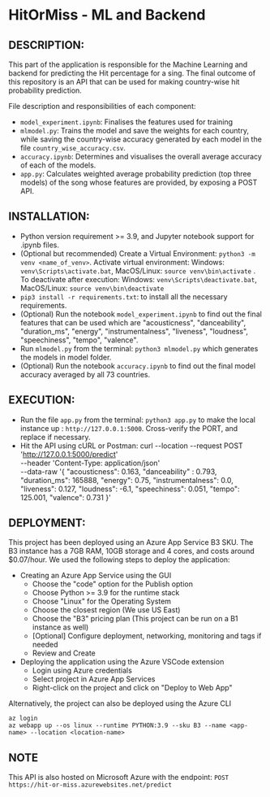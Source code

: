 # HitOrMiss - ML and Backend

## DESCRIPTION:
This part of the application is responsible for the Machine Learning and backend for predicting the Hit percentage for a sing. 
The final outcome of this repository is an API that can be used for making country-wise hit probability prediction. 

File description and responsibilities of each component: 
- ```model_experiment.ipynb```: Finalises the features used for training
- ```mlmodel.py```: Trains the model and save the weights for each country, while saving the country-wise accuracy generated by each model in the file ```country_wise_accuracy.csv```.
-  ```accuracy.ipynb```: Determines and visualises the overall average accuracy of each of the models.
-  ```app.py```: Calculates weighted average probability prediction (top three models) of the song whose features are provided, by exposing a POST API.

## INSTALLATION:
- Python version requirement >= 3.9, and Jupyter notebook support for .ipynb files.
- (Optional but recommended) Create a Virtual Environment: ```python3 -m venv <name_of_venv>```. Activate virtual environment: Windows: ```venv\Scripts\activate.bat```, MacOS/Linux: ```source venv\bin\activate``` . To deactivate after execution: Windows: ```venv\Scripts\deactivate.bat```, MacOS/Linux: ```source venv\bin\deactivate```
- ```pip3 install -r requirements.txt```: to install all the necessary requirements.
- (Optional) Run the notebook ```model_experiment.ipynb``` to find out the final features that can be used which are "acousticness", "danceability", "duration_ms", "energy", "instrumentalness", "liveness", "loudness", "speechiness", "tempo", "valence".
- Run ```mlmodel.py``` from the terminal: ```python3 mlmodel.py``` which generates the models in model folder.
- (Optional) Run the notebook ```accuracy.ipynb``` to find out the final model accuracy averaged by all 73 countries.


## EXECUTION:
- Run the file ```app.py``` from the terminal: ```python3 app.py``` to make the local instance up : ```http://127.0.0.1:5000```. Cross-verify the PORT, and replace if necessary.
- Hit the API using cURL or Postman: curl --location --request POST 'http://127.0.0.1:5000/predict' \
--header 'Content-Type: application/json' \
--data-raw '{
    "acousticness": 0.163, 
    "danceability" : 0.793, 
    "duration_ms": 165888, 
    "energy": 0.75, 
    "instrumentalness": 0.0, 
    "liveness": 0.127, 
    "loudness": -6.1,
    "speechiness": 0.051, 
    "tempo": 125.001, 
    "valence": 0.731
}'

## DEPLOYMENT:
This project has been deployed using an Azure App Service B3 SKU. The B3 instance has a 7GB RAM, 10GB storage and 4 cores, and costs around $0.07/hour. We used the following steps to deploy the application:

- Creating an Azure App Service using the GUI
  - Choose the "code" option for the Publish option
  - Choose Python >= 3.9 for the runtime stack
  - Choose "Linux" for the Operating System
  - Choose the closest region (We use US East)
  - Choose the "B3" pricing plan (This project can be run on a B1 instance as well)
  - [Optional] Configure deployment, networking, monitoring and tags if needed
  - Review and Create
- Deploying the application using the Azure VSCode extension
  - Login using Azure credentials
  - Select project in Azure App Services
  - Right-click on the project and click on "Deploy to Web App"

Alternatively, the project can also be deployed using the Azure CLI
```
az login
az webapp up --os linux --runtime PYTHON:3.9 --sku B3 --name <app-name> --location <location-name>
```

## NOTE
This API is also hosted on Microsoft Azure with the endpoint: ```POST https://hit-or-miss.azurewebsites.net/predict```

